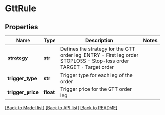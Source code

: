 # GttRule

## Properties
Name | Type | Description | Notes
------------ | ------------- | ------------- | -------------
**strategy** | **str** | Defines the strategy for the GTT order leg: ENTRY - First leg order STOPLOSS - Stop-loss order TARGET - Target order | 
**trigger_type** | **str** | Trigger type for each leg of the order | 
**trigger_price** | **float** | Trigger price for the GTT order leg | 

[[Back to Model list]](../README.md#documentation-for-models) [[Back to API list]](../README.md#documentation-for-api-endpoints) [[Back to README]](../README.md)

